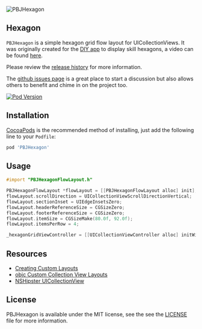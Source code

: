 ![PBJHexagon](https://raw.github.com/piemonte/PBJHexagon/master/PBJHexagon.gif)

## Hexagon
`PBJHexagon` is a simple hexagon grid flow layout for UICollectionViews. It was originally created for the [DIY app](https://diy.org/app) to display skill hexagons, a video can be found [here](https://vimeo.com/112680652).

Please review the [release history](https://github.com/piemonte/PBJHexagon/releases) for more information.

The [github issues page](https://github.com/piemonte/PBJHexagon/issues) is a great place to start a discussion but also allows others to benefit and chime in on the project too.

[![Pod Version](https://img.shields.io/cocoapods/v/PBJHexagon.svg?style=flat)](http://cocoadocs.org/docsets/pbjhexagon/)

## Installation

[CocoaPods](http://cocoapods.org) is the recommended method of installing, just add the following line to your `Podfile`:

```ruby
pod 'PBJHexagon'
```

## Usage

```objective-c
#import "PBJHexagonFlowLayout.h"
```

```objective-c
PBJHexagonFlowLayout *flowLayout = [[PBJHexagonFlowLayout alloc] init];
flowLayout.scrollDirection = UICollectionViewScrollDirectionVertical;
flowLayout.sectionInset = UIEdgeInsetsZero;
flowLayout.headerReferenceSize = CGSizeZero;
flowLayout.footerReferenceSize = CGSizeZero;
flowLayout.itemSize = CGSizeMake(80.0f, 92.0f);
flowLayout.itemsPerRow = 4;

_hexagonGridViewController = [[UICollectionViewController alloc] initWithCollectionViewLayout:flowLayout];
```

## Resources

* [Creating Custom Layouts](https://developer.apple.com/library/ios/documentation/WindowsViews/Conceptual/CollectionViewPGforIOS/CreatingCustomLayouts/CreatingCustomLayouts.html)
* [objc Custom Collection View Layouts](http://www.objc.io/issue-3/collection-view-layouts.html)
* [NSHipster UICollectionView](http://nshipster.com/uicollectionview/)

## License

PBJHexagon is available under the MIT license, see the see the [LICENSE](https://github.com/piemonte/PBJHexagon/blob/master/LICENSE) file for more information.

